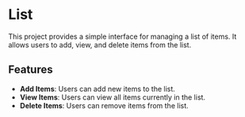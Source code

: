 # List

This project provides a simple interface for managing a list of items. It allows users to add, view, and delete items from the list.

## Features

- **Add Items**: Users can add new items to the list.
- **View Items**: Users can view all items currently in the list.
- **Delete Items**: Users can remove items from the list.
